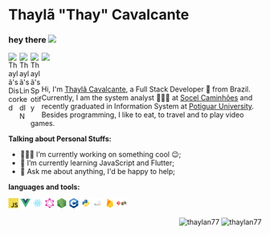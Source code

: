 <h1>Thaylã "Thay" Cavalcante</h1>

### hey there <img src="https://media.giphy.com/media/hvRJCLFzcasrR4ia7z/giphy.gif" width="25px">
<a href="https://discord.gg/Thay#0617">
  <img align="left" alt="Thaylã's Discord" width="22px" src="https://raw.githubusercontent.com/peterthehan/peterthehan/master/assets/discord.svg" />
</a>
<a href="https://www.linkedin.com/in/thayl%C3%A3-cavalcante-680152144/">
  <img align="left" alt="Thaylã's LinkedIN" width="22px" src="https://raw.githubusercontent.com/peterthehan/peterthehan/master/assets/linkedin.svg" />
</a>
<a href="https://open.spotify.com/user/22ja7iwt6u5mmuv2quegdzi3i">
  <img align="left" alt="Thaylã's Spotify" width="22px" src="https://raw.githubusercontent.com/peterthehan/peterthehan/master/assets/spotify.svg" />
</a>

![](https://visitor-badge.glitch.me/badge?page_id=thaylan77.thaylan77)

</br>

Hi, I'm [Thaylã Cavalcante](https://www.instagram.com/thayranossauro/), a Full Stack Developer 🚀 from Brazil. Currently, I am the system analyst 🙍🏽‍♂️ at [Socel Caminhões](http://www.soceliveco.com.br/) and recently graduated in Information System at [Potiguar University](https://www.unp.br/). Besides programming, I like to eat, to travel and to play video games.


**Talking about Personal Stuffs:**

- 👨🏽‍💻 I’m currently working on something cool :wink:;
- 🌱 I’m currently learning JavaScript and Flutter; 
- 💬 Ask me about anything, I'd be happy to help;

**languages and tools:** 

<code><img height="20" src="https://raw.githubusercontent.com/github/explore/80688e429a7d4ef2fca1e82350fe8e3517d3494d/topics/javascript/javascript.png"></code>
<code><img height="20" src="https://raw.githubusercontent.com/github/explore/80688e429a7d4ef2fca1e82350fe8e3517d3494d/topics/vue/vue.png"></code>
<code><img height="20" src="https://raw.githubusercontent.com/github/explore/80688e429a7d4ef2fca1e82350fe8e3517d3494d/topics/react/react.png"></code>
<code><img height="20" src="https://raw.githubusercontent.com/github/explore/5c058a388828bb5fde0bcafd4bc867b5bb3f26f3/topics/graphql/graphql.png"></code>
<code><img height="20" src="https://raw.githubusercontent.com/github/explore/80688e429a7d4ef2fca1e82350fe8e3517d3494d/topics/nodejs/nodejs.png"></code>
<code><img height="20" src="https://raw.githubusercontent.com/github/explore/80688e429a7d4ef2fca1e82350fe8e3517d3494d/topics/cpp/cpp.png"></code>
<code><img height="20" src="https://raw.githubusercontent.com/github/explore/80688e429a7d4ef2fca1e82350fe8e3517d3494d/topics/python/python.png"></code>
<code><img height="20" src="https://raw.githubusercontent.com/github/explore/80688e429a7d4ef2fca1e82350fe8e3517d3494d/topics/mysql/mysql.png"></code>
<code><img height="20" src="https://raw.githubusercontent.com/github/explore/80688e429a7d4ef2fca1e82350fe8e3517d3494d/topics/firebase/firebase.png"></code>
<code><img height="20" src="https://raw.githubusercontent.com/github/explore/80688e429a7d4ef2fca1e82350fe8e3517d3494d/topics/git/git.png"></code>
  
  

<p align="right">
<img align="center" src="https://github-readme-stats.vercel.app/api?username=thaylan77&show_icons=true&locale=en" alt="thaylan77" />
<img align="center" src="https://github-readme-stats.vercel.app/api/top-langs/?username=thaylan77" alt="thaylan77" />
</p>
